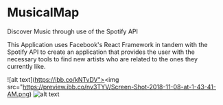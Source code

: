 # MusicalMap
Discover Music through use of the Spotify API

This Application uses Facebook's React Framework in tandem with the Spotify API to create an application that provides the
user with the necessary tools to find new artists who are related to the ones they currently like.

![alt text](https://ibb.co/kNTvDV"><img src="https://preview.ibb.co/nv3TYV/Screen-Shot-2018-11-08-at-1-43-41-AM.png)
![alt text](https://preview.ibb.co/iWz5we/Screen_Shot_2018_07_22_at_1_26_19_PM.png)

